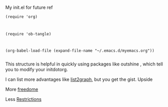 My  init.el for future ref

<code>(require 'org)

(require 'ob-tangle)

(org-babel-load-file (expand-file-name "~/.emacs.d/myemacs.org"))

</code>
This structure is helpful  in quickly using packages like outshine , which tell you to modify your initdotorg.

I can list more advantages like [list2graph](), but you get the gist.
Upside

More [freedome](https://twitter.com/nonsameer/status/1067498112862711808)

Less [Restrictions](https://twitter.com/nonsameer/status/1067296037616812032)

